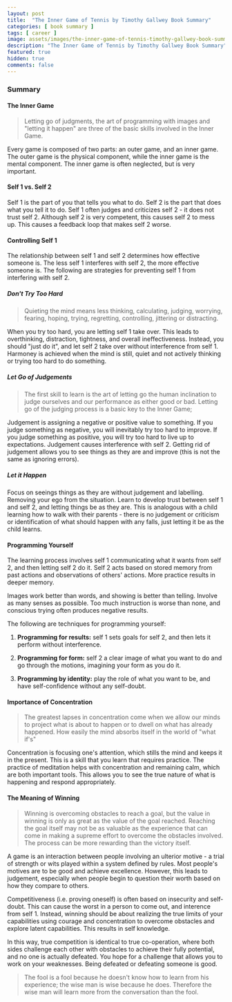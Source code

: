 ```yaml
---
layout: post
title:  "The Inner Game of Tennis by Timothy Gallwey Book Summary"
categories: [ book summary ]
tags: [ career ]
image: assets/images/the-inner-game-of-tennis-timothy-gallwey-book-summary.png
description: "The Inner Game of Tennis by Timothy Gallwey Book Summary"
featured: true
hidden: true
comments: false
---
```


### Summary

#### The Inner Game

> Letting go of judgments, the art of programming with images and "letting it happen" are three of the basic skills involved in the Inner Game.

Every game is composed of two parts: an outer game, and an inner game. The outer game is the physical component, while the inner game is the mental component. The inner game is often neglected, but is very important.

#### Self 1 vs. Self 2

Self 1 is the part of you that tells you what to do. Self 2 is the part that does what you tell it to do. Self 1 often judges and criticizes self 2 - it does not trust self 2. Although self 2 is very competent, this causes self 2 to mess up. This causes a feedback loop that makes self 2 worse.

#### Controlling Self 1

The relationship between self 1 and self 2 determines how effective someone is. The less self 1 interferes with self 2, the more effective someone is. The following are strategies for preventing self 1 from interfering with self 2.

##### Don't Try Too Hard

> Quieting the mind means less thinking, calculating, judging, worrying, fearing, hoping, trying, regretting, controlling, jittering or distracting.

When you try too hard, you are letting self 1 take over. This leads to overthinking, distraction, tightness, and overall ineffectiveness. Instead, you should "just do it", and let self 2 take over without interference from self 1. Harmoney is achieved when the mind is still, quiet and not actively thinking or trying too hard to do something.

##### Let Go of Judgements

> The first skill to learn is the art of letting go the human inclination to judge ourselves and our performance as either good or bad. Letting go of the judging process is a basic key to the Inner Game;

Judgement is assigning a negative or positive value to something. If you judge something as negative, you will inevitably try too hard to improve. If you judge something as positive, you will try too hard to live up to expectations. Judgement causes interference with self 2. Getting rid of judgement allows you to see things as they are and improve (this is not the same as ignoring errors).

##### Let it Happen

Focus on seeings things as they are without judgement and labelling. Removing your ego from the situation. Learn to develop trust between self 1 and self 2, and letting things be as they are. This is analogous with a child learning how to walk with their parents - there is no judgement or criticism or identification of what should happen with any falls, just letting it be as the child learns.

#### Programming Yourself

The learning process involves self 1 communicating what it wants from self 2, and then letting self 2 do it. Self 2 acts based on stored memory from past actions and observations of others' actions. More practice results in deeper memory.

Images work better than words, and showing is better than telling. Involve as many senses as possible. Too much instruction is worse than none, and conscious trying often produces negative results.

The following are techniques for programming yourself:

1. **Programming for results:** self 1 sets goals for self 2, and then lets it perform without interference.

2. **Programming for form:** self 2 a clear image of what you want to do and go through the motions, imagining your form as you do it.

3. **Programming by identity:** play the role of what you want to be, and have self-confidence without any self-doubt.

#### Importance of Concentration

> The greatest lapses in concentration come when we allow our minds to project what is about to happen or to dwell on what has already happened. How easily the mind absorbs itself in the world of "what if's"

Concentration is focusing one's attention, which stills the mind and keeps it in the present. This is a skill that you learn that requires practice. The practice of meditation helps with concentration and remaining calm, which are both important tools. This allows you to see the true nature of what is happening and respond appropriately.

#### The Meaning of Winning

> Winning is overcoming obstacles to reach a goal, but the value in winning is only as great as the value of the goal reached. Reaching the goal itself may not be as valuable as the experience that can come in making a supreme effort to overcome the obstacles involved. The process can be more rewarding than the victory itself.

A game is an interaction between people involving an ulterior motive - a trial of strength or wits played within a system defined by rules. Most people's motives are to be good and achieve excellence. However, this leads to judgement, especially when people begin to question their worth based on how they compare to others.

Competitiveness (i.e. proving oneself) is often based on insecurity and self-doubt. This can cause the worst in a person to come out, and interence from self 1. Instead, winning should be about realizing the true limits of your capabilities using courage and concentration to overcome obstacles and explore latent capabilities. This results in self knowledge.

In this way, true competition is identical to true co-operation, where both sides challenge each other with obstacles to achieve their fully potential, and no one is actually defeated. You hope for a challenge that allows you to work on your weaknesses. Being defeated or defeating someone is good.

> The fool is a fool because he doesn't know how to learn from his experience; the wise man is wise because he does. Therefore the wise man will learn more from the conversation than the fool.
